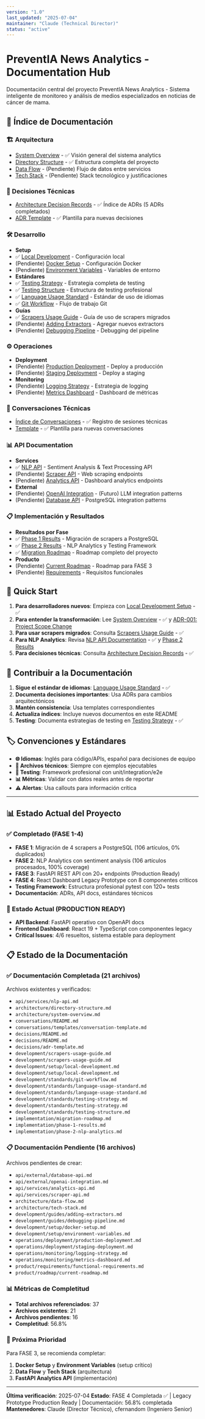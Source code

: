 ```yaml
---
version: "1.0"
last_updated: "2025-07-04"
maintainer: "Claude (Technical Director)"
status: "active"
---
```


# PreventIA News Analytics - Documentation Hub

Documentación central del proyecto PreventIA News Analytics - Sistema inteligente de monitoreo y análisis de medios especializados en noticias de cáncer de mama.

## 📖 Índice de Documentación

### 🏗️ Arquitectura
- [System Overview](architecture/system-overview.md) - ✅ Visión general del sistema analytics
- [Directory Structure](architecture/directory-structure.md) - ✅ Estructura completa del proyecto
- [Data Flow](architecture/data-flow.md) - (Pendiente) Flujo de datos entre servicios
- [Tech Stack](architecture/tech-stack.md) - (Pendiente) Stack tecnológico y justificaciones

### 🎯 Decisiones Técnicas
- [Architecture Decision Records](decisions/README.md) - ✅ Índice de ADRs (5 ADRs completados)
- [ADR Template](decisions/adr-template.md) - ✅ Plantilla para nuevas decisiones

### 🛠️ Desarrollo
- **Setup**
 - ✅ [Local Development](development/setup/local-development.md) - Configuración local
 - (Pendiente) [Docker Setup](development/setup/docker-setup.md) - Configuración Docker
 - (Pendiente) [Environment Variables](development/setup/environment-variables.md) - Variables de entorno
- **Estándares**
 - ✅ [Testing Strategy](development/standards/testing-strategy.md) - Estrategia completa de testing
 - ✅ [Testing Structure](development/standards/testing-structure.md) - Estructura de testing profesional
 - ✅ [Language Usage Standard](development/standards/language-usage-standard.md) - Estándar de uso de idiomas
 - ✅ [Git Workflow](development/standards/git-workflow.md) - Flujo de trabajo Git
- **Guías**
 - ✅ [Scrapers Usage Guide](development/scrapers-usage-guide.md) - Guía de uso de scrapers migrados
 - (Pendiente) [Adding Extractors](development/guides/adding-extractors.md) - Agregar nuevos extractors
 - (Pendiente) [Debugging Pipeline](development/guides/debugging-pipeline.md) - Debugging del pipeline

### ⚙️ Operaciones
- **Deployment**
 - (Pendiente) [Production Deployment](operations/deployment/production-deployment.md) - Deploy a producción
 - (Pendiente) [Staging Deployment](operations/deployment/staging-deployment.md) - Deploy a staging
- **Monitoring**
 - (Pendiente) [Logging Strategy](operations/monitoring/logging-strategy.md) - Estrategia de logging
 - (Pendiente) [Metrics Dashboard](operations/monitoring/metrics-dashboard.md) - Dashboard de métricas

### 💬 Conversaciones Técnicas
- [Índice de Conversaciones](conversations/README.md) - ✅ Registro de sesiones técnicas
- [Template](conversations/templates/conversation-template.md) - ✅ Plantilla para nuevas conversaciones

### 📊 API Documentation
- **Services**
 - ✅ [NLP API](api/services/nlp-api.md) - Sentiment Analysis & Text Processing API
 - (Pendiente) [Scraper API](api/services/scraper-api.md) - Web scraping endpoints
 - (Pendiente) [Analytics API](api/services/analytics-api.md) - Dashboard analytics endpoints
- **External**
 - (Pendiente) [OpenAI Integration](api/external/openai-integration.md) - (Futuro) LLM integration patterns
 - (Pendiente) [Database API](api/external/database-api.md) - PostgreSQL integration patterns

### 📋 Implementación y Resultados
- **Resultados por Fase**
 - ✅ [Phase 1 Results](implementation/phase-1-results.md) - Migración de scrapers a PostgreSQL
 - ✅ [Phase 2 Results](implementation/phase-2-nlp-analytics.md) - NLP Analytics y Testing Framework
 - ✅ [Migration Roadmap](implementation/migration-roadmap.md) - Roadmap completo del proyecto
- **Producto**
 - (Pendiente) [Current Roadmap](product/roadmap/current-roadmap.md) - Roadmap para FASE 3
 - (Pendiente) [Requirements](product/requirements/functional-requirements.md) - Requisitos funcionales

## 🚀 Quick Start

1. **Para desarrolladores nuevos**: Empieza con [Local Development Setup](development/setup/local-development.md) - ✅
2. **Para entender la transformación**: Lee [System Overview](architecture/system-overview.md) - ✅ y [ADR-001: Project Scope Change](decisions/ADR-001-project-scope-change.md)
3. **Para usar scrapers migrados**: Consulta [Scrapers Usage Guide](development/scrapers-usage-guide.md) - ✅
4. **Para NLP Analytics**: Revisa [NLP API Documentation](api/services/nlp-api.md) - ✅ y [Phase 2 Results](implementation/phase-2-nlp-analytics.md)
5. **Para decisiones técnicas**: Consulta [Architecture Decision Records](decisions/README.md) - ✅

## 📝 Contribuir a la Documentación

1. **Sigue el estándar de idiomas**: [Language Usage Standard](development/standards/language-usage-standard.md) - ✅
2. **Documenta decisiones importantes**: Usa ADRs para cambios arquitectónicos
3. **Mantén consistencia**: Usa templates correspondientes
4. **Actualiza índices**: Incluye nuevos documentos en este README
5. **Testing**: Documenta estrategias de testing en [Testing Strategy](development/standards/testing-strategy.md) - ✅

## 🏷️ Convenciones y Estándares

- **🌐 Idiomas**: Inglés para código/APIs, español para decisiones de equipo
- **📁 Archivos técnicos**: Siempre con ejemplos ejecutables
- **🧪 Testing**: Framework profesional con unit/integration/e2e
- **📊 Métricas**: Validar con datos reales antes de reportar
- **⚠️ Alertas**: Usa callouts para información crítica

---

## 📊 Estado Actual del Proyecto

### ✅ Completado (FASE 1-4)
- **FASE 1**: Migración de 4 scrapers a PostgreSQL (106 artículos, 0% duplicados)
- **FASE 2**: NLP Analytics con sentiment analysis (106 artículos procesados, 100% coverage)
- **FASE 3**: FastAPI REST API con 20+ endpoints (Production Ready)
- **FASE 4**: React Dashboard Legacy Prototype con 8 componentes críticos
- **Testing Framework**: Estructura profesional pytest con 120+ tests
- **Documentación**: ADRs, API docs, estándares técnicos

### 🎯 Estado Actual (PRODUCTION READY)
- **API Backend**: FastAPI operativo con OpenAPI docs
- **Frontend Dashboard**: React 19 + TypeScript con componentes legacy
- **Critical Issues**: 4/6 resueltos, sistema estable para deployment

## 📋 Estado de la Documentación

### ✅ **Documentación Completada (21 archivos)**
Archivos existentes y verificados:
- `api/services/nlp-api.md`
- `architecture/directory-structure.md`
- `architecture/system-overview.md`
- `conversations/README.md`
- `conversations/templates/conversation-template.md`
- `decisions/README.md`
- `decisions/README.md`
- `decisions/adr-template.md`
- `development/scrapers-usage-guide.md`
- `development/scrapers-usage-guide.md`
- `development/setup/local-development.md`
- `development/setup/local-development.md`
- `development/standards/git-workflow.md`
- `development/standards/language-usage-standard.md`
- `development/standards/language-usage-standard.md`
- `development/standards/testing-strategy.md`
- `development/standards/testing-strategy.md`
- `development/standards/testing-structure.md`
- `implementation/migration-roadmap.md`
- `implementation/phase-1-results.md`
- `implementation/phase-2-nlp-analytics.md`

### 📋 **Documentación Pendiente (16 archivos)**
Archivos pendientes de crear:
- `api/external/database-api.md`
- `api/external/openai-integration.md`
- `api/services/analytics-api.md`
- `api/services/scraper-api.md`
- `architecture/data-flow.md`
- `architecture/tech-stack.md`
- `development/guides/adding-extractors.md`
- `development/guides/debugging-pipeline.md`
- `development/setup/docker-setup.md`
- `development/setup/environment-variables.md`
- `operations/deployment/production-deployment.md`
- `operations/deployment/staging-deployment.md`
- `operations/monitoring/logging-strategy.md`
- `operations/monitoring/metrics-dashboard.md`
- `product/requirements/functional-requirements.md`
- `product/roadmap/current-roadmap.md`

### 📊 **Métricas de Completitud**
- **Total archivos referenciados**: 37
- **Archivos existentes**: 21
- **Archivos pendientes**: 16
- **Completitud**: 56.8%

### 🎯 **Próxima Prioridad**
Para FASE 3, se recomienda completar:
1. **Docker Setup** y **Environment Variables** (setup crítico)
2. **Data Flow** y **Tech Stack** (arquitectura)
3. **FastAPI Analytics API** (implementación)

---

**Última verificación**: 2025-07-04
**Estado**: FASE 4 Completada ✅ | Legacy Prototype Production Ready | Documentación: 56.8% completada
**Mantenedores**: Claude (Director Técnico), cfernandom (Ingeniero Senior)
